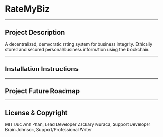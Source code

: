 # RateMyBiz
---
## Project Description
A decentralized, democratic rating system for business integrity.
Ethically stored and secured personal/business information using the blockchain.

---
## Installation Instructions

---
## Project Future Roadmap

---
## License & Copyright
MIT
Duc Anh Phan, Lead Developer
Zackary Muraca, Support Developer
Brain Johnson, Support/Professional Writer 

